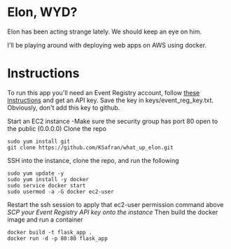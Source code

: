 # Elon, WYD?
Elon has been acting strange lately. We should keep an eye on him.

I'll be playing around with deploying web apps on AWS using docker.

# Instructions
To run this app you'll need an Event Registry account, follow [these instructions](http://eventregistry.org/documentation) and get an API key. Save the key in keys/event_reg_key.txt. Obviously, don't add this key to github.


Start an EC2 instance
-Make sure the security group has port 80 open to the public (0.0.0.0)
Clone the repo
```
sudo yum install git
git clone https://github.com/KSafran/what_up_elon.git
```

SSH into the instance, clone the repo, and run the following
```
sudo yum update -y
sudo yum install -y docker
sudo service docker start
sudo usermod -a -G docker ec2-user
```
Restart the ssh session to apply that ec2-user permission command above
*SCP your Event Registry API key onto the instance*
Then build the docker image and run a container
```
docker build -t flask_app .
docker run -d -p 80:80 flask_app
```
